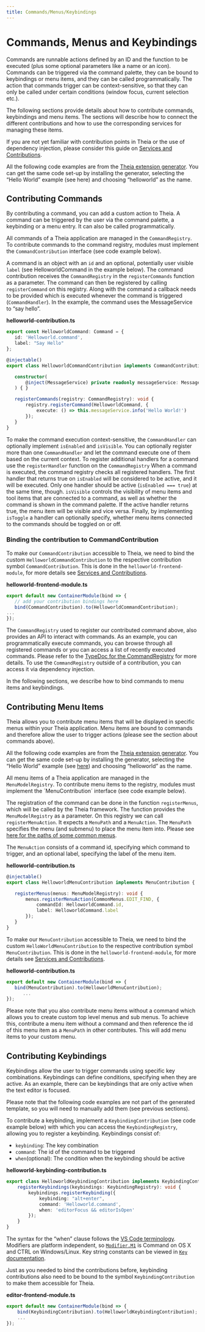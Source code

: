 ```yaml
---
title: Commands/Menus/Keybindings
---
```


# Commands, Menus and Keybindings

Commands are runnable actions defined by an ID and the function to be executed (plus some optional parameters like a name or an icon). Commands can be triggered via the command palette, they can be bound to keybindings or menu items, and they can be called programmatically. The action that commands trigger can be context-sensitive, so that they can only be called under certain conditions (window focus, current selection etc.).

The following sections provide details about how to contribute commands, keybindings and menu items. The sections will describe how to connect the different contributions and how to use the corresponding services for managing these items.

If you are not yet familiar with contribution points in Theia or the use of dependency injection, please consider this guide on [Services and Contributions](https://theia-ide.org/docs/services_and_contributions/).

All the following code examples are from the [Theia extension generator](https://github.com/eclipse-theia/generator-theia-extension). You can get the same code set-up by installing the generator, selecting the “Hello World” example (see here) and choosing “helloworld” as the name.

## Contributing Commands

By contributing a command, you can add a custom action to Theia. A command can be triggered by the user via the command palette, a keybinding or a menu entry. It can also be called programmatically.

All commands of a Theia application are managed in the `CommandRegistry`. To contribute commands to the command registry, modules must implement the `CommandContribution` interface (see code example below).

A command is an object with an `id` and an optional, potentially user visible `label` (see HelloworldCommand in the example below). The command contribution receives the `CommandRegistry` in the `registerCommands` function as a parameter. The command can then be registered by calling `registerCommand` on this registry. Along with the command a callback needs to be provided which is executed whenever the command is triggered (`CommandHandler`). In the example, the command uses the MessageService to “say hello”.

**helloworld-contribution.ts**

```typescript
export const HelloworldCommand: Command = {
   id: 'Helloworld.command',
   label: "Say Hello"
};

@injectable()
export class HelloworldCommandContribution implements CommandContribution {

   constructor(
       @inject(MessageService) private readonly messageService: MessageService,
   ) { }

   registerCommands(registry: CommandRegistry): void {
       registry.registerCommand(HelloworldCommand, {
           execute: () => this.messageService.info('Hello World!')
       });
   }
}

```

To make the command execution context-sensitive, the `CommandHandler` can optionally implement `isEnabled` and `isVisible`. You can optionally register more than one `CommandHandler` and let the command execute one of them based on the current context. To register additional handlers for a command use the `registerHandler` function on the `CommandRegistry`
When a command is executed, the command registry checks all registered handlers. The first handler that returns true on `isEnabled` will be considered to be active, and it will be executed. Only one handler should be active (`isEnabled === true`) at the same time, though. `isVisible` controls the visibility of menu items and tool items that are connected to a command, as well as whether the command is shown in the command palette.  If the active handler returns true, the menu item will be visible and vice versa.
Finally, by implementing `isToggle` a handler can optionally specify, whether menu items connected to the commands should be toggled on or off.

### Binding the contribution to CommandContribution

To make our `CommandContribution` accessible to Theia, we need to bind the custom `HelloworldCommandContribution` to the respective contribution symbol `CommandContribution`. This is done in the `helloworld-frontend-module`, for more details see [Services and Contributions](https://theia-ide.org/docs/services_and_contributions/).

**helloworld-frontend-module.ts**

```typescript
export default new ContainerModule(bind => {
   // add your contribution bindings here
   bind(CommandContribution).to(HelloworldCommandContribution);
...
});
```

The `CommandRegistry` used to register our contributed command above, also provides an API to interact with commands. As an example, you can programmatically execute commands, you can browse through all registered commands or you can access a list of recently executed commands. Please refer to the [TypeDoc for the CommandRegistry](https://eclipse-theia.github.io/theia/docs/next/classes/core.commandregistry-1.html) for more details. To use the `CommandRegistry` outside of a contribution, you can access it via dependency injection.

In the following sections, we describe how to bind commands to menu items and keybindings.

## Contributing Menu Items

Theia allows you to contribute menu items that will be displayed in specific menus within your Theia application. Menu items are bound to commands and therefore allow the user to trigger actions (please see the section about commands above).

All the following code examples are from the [Theia extension generator](https://github.com/eclipse-theia/generator-theia-extension). You can get the same code set-up by installing the generator, selecting the “Hello World” example (see [here](https://github.com/eclipse-theia/generator-theia-extension)) and choosing “helloworld” as the name.

All menu items of a Theia application are managed in the `MenuModelRegistry`. To contribute menu items to the registry, modules must implement the ´MenuContribution´ interface (see code example below).

The registration of the command can be done in the function `registerMenus`, which will be called by the Theia framework. The function provides the `MenuModelRegistry` as a parameter. On this registry we can call `registerMenuAction`. It expects a `MenuPath` and a `MenuAction`. The `MenuPath` specifies the menu (and submenu) to place the menu item into. Please see [here for the paths of some common menus](https://eclipse-theia.github.io/theia/docs/next/modules/core.CommonMenus-1.html).

The `MenuAction` consists of a command id, specifying which command to trigger, and an optional label, specifying the label of the menu item.

**helloworld-contribution.ts**

```typescript
@injectable()
export class HelloworldMenuContribution implements MenuContribution {

   registerMenus(menus: MenuModelRegistry): void {
       menus.registerMenuAction(CommonMenus.EDIT_FIND, {
           commandId: HelloworldCommand.id,
           label: HelloworldCommand.label
       });
   }
}
```

To make our `MenuContribution` accessible to Theia, we need to bind the custom `HelloWorldMenuContribution` to the respective contribution symbol `MenuContribution`. This is done in the `helloworld-frontend-module`, for more details see [Services and Contributions](https://theia-ide.org/docs/services_and_contributions/).

**helloworld-contribution.ts**

```typescript
export default new ContainerModule(bind => {
   bind(MenuContribution).to(HelloworldMenuContribution);
      ...
});

```

Please note that you also contribute menu items without a command which allows you to create custom top level menus and sub menus. To achieve this, contribute a menu item without a command and then reference the id of this menu item as a `MenuPath` in other contributes. This will add menu items to your custom menu.

## Contributing Keybindings

Keybindings allow the user to trigger commands using specific key combinations. Keybindings can define conditions, specifying when they are active. As an example, there can be keybindings that are only active when the text editor is focused.

Please note that the following code examples are not part of the generated template, so you will need to manually add them (see previous sections).

To contribute a keybinding, implement a `KeybindingContribution` (see code example below) with which you can access the `KeybindingRegistry`, allowing you to register a keybinding. Keybindings consist of:

* `keybinding`: The key combination
* `command`: The id of the command to be triggered
* `when`(optional): The condition when the keybinding should be active

**helloworld-keybinding-contribution.ts**

```typescript
export class HelloworldKeybindingContribution implements KeybindingContribution {
    registerKeybindings(keybindings: KeybindingRegistry): void {
        keybindings.registerKeybinding({
            keybinding: "alt+enter",
            command: 'Helloworld.command',
            when: 'editorFocus && editorIsOpen'
        });
    }
}
```

The syntax for the “when” clause follows the [VS Code terminology](https://code.visualstudio.com/docs/getstarted/keybindings#_when-clause-contexts). Modifiers are platform independent, so [`Modifier.M1`](https://eclipse-theia.github.io/theia/docs/next/enums/core.keymodifier-2.html#ctrlcmd) is Command on OS X and CTRL on Windows/Linux. Key string constants can be viewed in [`Key` documentation](https://eclipse-theia.github.io/theia/docs/next/modules/core.key-2.html).

Just as you needed to bind the contributions before, keybinding contributions also need to be bound to the symbol `KeybindingContribution` to make them accessible for Theia.

**editor-frontend-module.ts**

```typescript
export default new ContainerModule(bind => {
    bind(KeybindingContribution).to(HelloworldKeybindingContribution);
    ...
});

```
